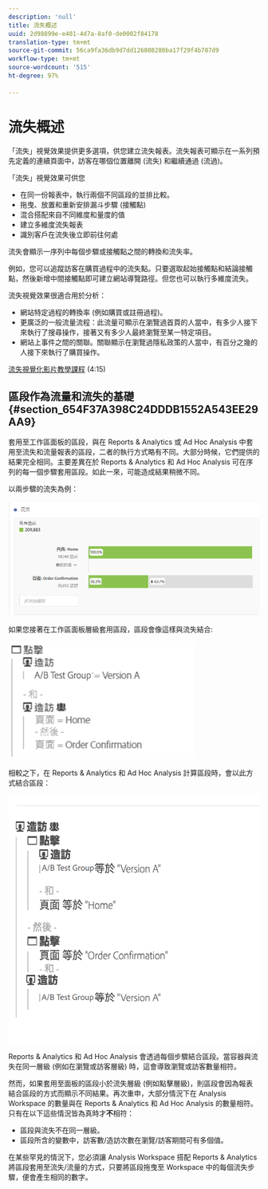 ```yaml
---
description: 'null'
title: 流失概述
uuid: 2d98899e-e401-4d7a-8af0-de0002f84178
translation-type: tm+mt
source-git-commit: 56ca9fa36db9d7dd126808280ba17f29f4b787d9
workflow-type: tm+mt
source-wordcount: '515'
ht-degree: 97%

---
```



# 流失概述

「流失」視覺效果提供更多選項，供您建立流失報表。流失報表可顯示在一系列預先定義的連續頁面中，訪客在哪個位置離開 (流失) 和繼續通過 (流過)。

「流失」視覺效果可供您

* 在同一份報表中，執行兩個不同區段的並排比較。
* 拖曳、放置和重新安排漏斗步驟 (接觸點)
* 混合搭配來自不同維度和量度的值
* 建立多維度流失報表
* 識別客戶在流失後立即前往何處

流失會顯示一序列中每個步驟或接觸點之間的轉換和流失率。

例如，您可以追蹤訪客在購買過程中的流失點。只要選取起始接觸點和結論接觸點，然後新增中間接觸點即可建立網站導覽路徑。但您也可以執行多維度流失。

流失視覺效果很適合用於分析：

* 網站特定過程的轉換率 (例如購買或註冊過程)。
* 更廣泛的一般流量流程：此流量可顯示在瀏覽過首頁的人當中，有多少人接下來執行了搜尋操作，接著又有多少人最終瀏覽至某一特定項目。
* 網站上事件之間的關聯。關聯顯示在瀏覽過隱私政策的人當中，有百分之幾的人接下來執行了購買操作。

[流失視覺化影片教學課程](https://docs.adobe.com/content/help/en/analytics-learn/tutorials/analysis-workspace/analyzing-customer-journeys/fallout-visualization.html) (4:15)

## 區段作為流量和流失的基礎 {#section_654F37A398C24DDDB1552A543EE29AA9}

套用至工作區面板的區段，與在 Reports &amp; Analytics 或 Ad Hoc Analysis 中套用至流失和流量報表的區段，二者的執行方式略有不同。大部分時候，它們提供的結果完全相同。主要差異在於 Reports &amp; Analytics 和 Ad Hoc Analysis 可在序列的每一個步驟套用區段。如此一來，可能造成結果稍微不同。

以兩步驟的流失為例：

![](assets/fallout_segments1.png)

如果您接著在工作區面板層級套用區段，區段會像這樣與流失結合:

![](assets/fallout_seg.png)

相較之下，在 Reports &amp; Analytics 和 Ad Hoc Analysis 計算區段時，會以此方式結合區段：

![](assets/fallout_segments3.png)

Reports &amp; Analytics 和 Ad Hoc Analysis 會透過每個步驟結合區段。當容器與流失在同一層級 (例如在瀏覽或訪客層級) 時，這會導致瀏覽或訪客數量相符。

然而，如果套用至面板的區段小於流失層級 (例如點擊層級)，則區段會因為報表結合區段的方式而顯示不同結果。再次重申，大部分情況下在 Analysis Workspace 的數量與在 Reports &amp; Analytics 和 Ad Hoc Analysis 的數量相符。只有在以下這些情況皆為真時才&#x200B;**不**&#x200B;相符：

* 區段與流失不在同一層級。
* 區段所含的變數中，訪客數/造訪次數在瀏覽/訪客期間可有多個值。

在某些罕見的情況下，您必須讓 Analysis Workspace 搭配 Reports &amp; Analytics 將區段套用至流失/流量的方式，只要將區段拖曳至 Workspace 中的每個流失步驟，便會產生相同的數字。

